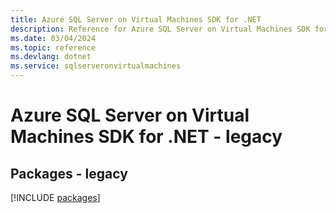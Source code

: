 ```yaml
---
title: Azure SQL Server on Virtual Machines SDK for .NET
description: Reference for Azure SQL Server on Virtual Machines SDK for .NET
ms.date: 03/04/2024
ms.topic: reference
ms.devlang: dotnet
ms.service: sqlserveronvirtualmachines
---
```

# Azure SQL Server on Virtual Machines SDK for .NET - legacy
## Packages - legacy
[!INCLUDE [packages](sql-server-on-virtual-machines-index.md)]